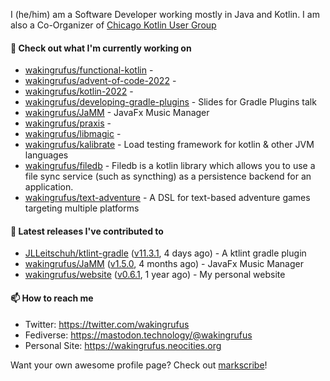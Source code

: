 I (he/him) am a Software Developer working mostly in Java and Kotlin.
I am also a Co-Organizer of [Chicago Kotlin User Group](https://github.com/chicagokotlin)

#### 🌱 Check out what I'm currently working on

- [wakingrufus/functional-kotlin](https://github.com/wakingrufus/functional-kotlin) - 
- [wakingrufus/advent-of-code-2022](https://github.com/wakingrufus/advent-of-code-2022) - 
- [wakingrufus/kotlin-2022](https://github.com/wakingrufus/kotlin-2022) - 
- [wakingrufus/developing-gradle-plugins](https://github.com/wakingrufus/developing-gradle-plugins) - Slides for Gradle Plugins talk
- [wakingrufus/JaMM](https://github.com/wakingrufus/JaMM) - JavaFx Music Manager
- [wakingrufus/praxis](https://github.com/wakingrufus/praxis) - 
- [wakingrufus/libmagic](https://github.com/wakingrufus/libmagic) - 
- [wakingrufus/kalibrate](https://github.com/wakingrufus/kalibrate) - Load testing framework for kotlin &amp; other JVM languages
- [wakingrufus/filedb](https://github.com/wakingrufus/filedb) - Filedb is a kotlin library which allows you to use a file sync service (such as syncthing) as a persistence backend for an application.
- [wakingrufus/text-adventure](https://github.com/wakingrufus/text-adventure) - A DSL for text-based adventure games targeting multiple platforms

#### 🔭 Latest releases I've contributed to

- [JLLeitschuh/ktlint-gradle](https://github.com/JLLeitschuh/ktlint-gradle) ([v11.3.1](https://github.com/JLLeitschuh/ktlint-gradle/releases/tag/v11.3.1), 4 days ago) - A ktlint gradle plugin
- [wakingrufus/JaMM](https://github.com/wakingrufus/JaMM) ([v1.5.0](https://github.com/wakingrufus/JaMM/releases/tag/v1.5.0), 4 months ago) - JavaFx Music Manager
- [wakingrufus/website](https://github.com/wakingrufus/website) ([v0.6.1](https://github.com/wakingrufus/website/releases/tag/v0.6.1), 1 year ago) - My personal website

#### 📫 How to reach me

- Twitter: https://twitter.com/wakingrufus
- Fediverse: https://mastodon.technology/@wakingrufus
- Personal Site: https://wakingrufus.neocities.org

Want your own awesome profile page? Check out [markscribe](https://github.com/muesli/markscribe)!
